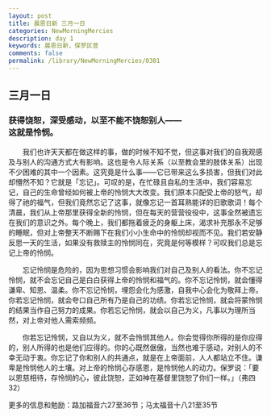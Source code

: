 ```yaml
---
layout: post
title: 晨恩日新 三月一日
categories: NewMorningMercies
description: day 1
keywords: 晨恩日新，保罗区普
comments: false
permalink: /library/NewMorningMercies/0301
---
```


## 三月一日

### 获得饶恕，深受感动，以至不能不饶恕别人——<br> 这就是怜悯。

&emsp;&emsp;我们也许天天都在做这样的事，做的时候不知不觉，但这事对我们的自我观感及与别人的沟通方式大有影响。这也是令人际关系（以至教会里的肢体关系）出现不少困难的其中一个因素。这究竟是什么事——它已带来这么多损害，但我们对此却懵然不知？它就是「忘记」。可叹的是，在忙碌且自私的生活中，我们容易忘记，自己的生命曾经如何被上帝的怜悯大大改变。我们原本只配受上帝的怒气，却得了祂的福气，但我们竟然忘记了这事，就像忘记一首耳熟能详的旧歌歌词！每个清晨，我们从上帝那里获得全新的怜悯，但在每天的营营役役中，这事全然被遗忘在我们的意识之外。每个晚上，我们都拖着疲乏的身躯上床，渴求补充那永不足够的睡眠，但对上帝整天不断赐下在我们小小生命中的怜悯却视而不见。我们若安静反思一天的生活，如果没有救赎主的怜悯同在，究竟是何等模样？可叹我们总是忘记上帝的怜悯。

&emsp;&emsp;忘记怜悯是危险的，因为思想习惯会影响我们对自己及别人的看法。你不忘记怜悯，就不会忘记自己是白白获得上帝的怜悯和福气的。你不忘记怜悯，就会懂得谦卑、知恩、温柔。你不忘记怜悯，埋怨会化为感激，自我中心会化为敬拜上帝。你若忘记怜悯，就会夸口自己所有乃是自己的功绩。你若忘记怜悯，就会将蒙怜悯的结果当作自己努力的成果。你若忘记怜悯，就会以自己为义，凡事以为理所当然，对上帝对他人需索频频。

&emsp;&emsp;你若忘记怜悯，又自以为义，就不会怜悯其他人。你会觉得你所得的是你应得的，别人所得的也是他们应得的。你的心既然倨傲，当然也难于感动，对别人的不幸无动于衷。你忘记了你和别人的共通点，就是在上帝面前，人人都站立不住。谦卑是怜悯他人的土壤。对上帝的怜悯心存感恩，是怜悯他人的动力。保罗说：「要以恩慈相待，存怜悯的心，彼此饶恕，正如神在基督里饶恕了你们一样。」（弗四32）

更多的信息和勉励：路加福音六27至36节；马太福音十八21至35节